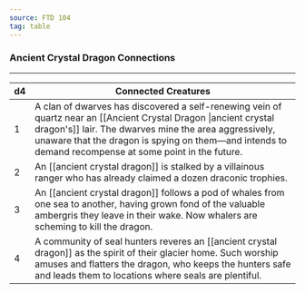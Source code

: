 ```yaml
---
source: FTD 104
tag: table
---
```


### Ancient Crystal Dragon Connections
---
|d4|Connected Creatures|
|----|------------|
|1|A clan of dwarves has discovered a self-renewing vein of quartz near an [[Ancient Crystal Dragon \|ancient crystal dragon's]] lair. The dwarves mine the area aggressively, unaware that the dragon is spying on them—and intends to demand recompense at some point in the future.|
|2|An [[ancient crystal dragon]] is stalked by a villainous ranger who has already claimed a dozen draconic trophies.|
|3|An [[ancient crystal dragon]] follows a pod of whales from one sea to another, having grown fond of the valuable ambergris they leave in their wake. Now whalers are scheming to kill the dragon.|
|4|A community of seal hunters reveres an [[ancient crystal dragon]] as the spirit of their glacier home. Such worship amuses and flatters the dragon, who keeps the hunters safe and leads them to locations where seals are plentiful.|
